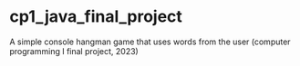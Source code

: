 # cp1_java_final_project
A simple console hangman game that uses words from the user (computer programming I final project, 2023)
